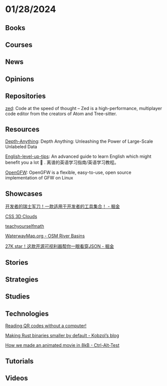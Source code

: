 # 01/28/2024

## Books

## Courses

## News

## Opinions

## Repositories
[zed](https://github.com/zed-industries/zed): Code at the speed of thought – Zed is a high-performance, multiplayer code editor from the creators of Atom and Tree-sitter.

## Resources
[Depth-Anything](https://github.com/LiheYoung/Depth-Anything): Depth Anything: Unleashing the Power of Large-Scale Unlabeled Data

[English-level-up-tips](https://github.com/byoungd/English-level-up-tips): An advanced guide to learn English which might benefit you a lot 🎉 . 离谱的英语学习指南/英语学习教程。

[OpenGFW](https://github.com/apernet/OpenGFW): OpenGFW is a flexible, easy-to-use, open source implementation of GFW on Linux

## Showcases
[开发者的瑞士军刀！一款适用于开发者的工具集合！ - 掘金](https://juejin.cn/post/7326378145573535755)

[CSS 3D Clouds](https://spite.github.io/CSS3DClouds/)

[teachyourselfmath](https://teachyourselfmath.app/)

[WaterwayMap.org - OSM River Basins](https://waterwaymap.org/#map=2/0/0)

[27K star！这款开源可视利器帮你一眼看穿JSON - 掘金](https://juejin.cn/post/7327150128099229732)

## Stories

## Strategies

## Studies

## Technologies
[Reading QR codes without a computer!](https://qr.blinry.org/)

[Making Rust binaries smaller by default - Kobzol’s blog](https://kobzol.github.io/rust/cargo/2024/01/23/making-rust-binaries-smaller-by-default.html)

[How we made an animated movie in 8kB - Ctrl-Alt-Test](https://www.ctrl-alt-test.fr/2024/how-we-made-an-animated-movie-in-8kb/)

## Tutorials

## Videos
